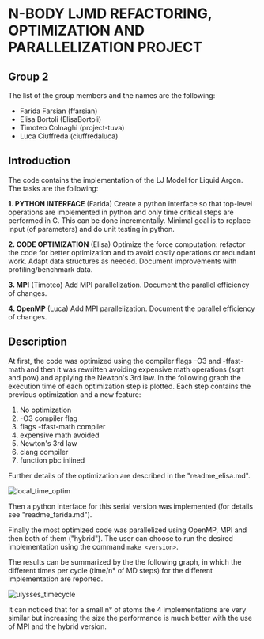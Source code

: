 # N-BODY LJMD REFACTORING, OPTIMIZATION AND PARALLELIZATION PROJECT
## Group 2
The list of the group members and the names are the following:
* Farida Farsian (ffarsian)
* Elisa Bortoli (ElisaBortoli)
* Timoteo Colnaghi (project-tuva)
* Luca Ciuffreda (ciuffredaluca)

## Introduction
The code contains the implementation of the LJ Model for Liquid Argon.
The tasks are the following:

__1. PYTHON INTERFACE__ (Farida)
Create a python interface so that top-level operations are implemented in
python and only time critical steps are performed in C.
This can be done incrementally. Minimal goal is to replace
input (of parameters) and do unit testing in python.

__2. CODE OPTIMIZATION__ (Elisa)
Optimize the force computation: refactor the code for better optimization
and to avoid costly operations or redundant work.
Adapt data structures as needed. Document improvements with
profiling/benchmark data.

__3. MPI__ (Timoteo)
Add MPI parallelization. Document the parallel efficiency of changes.

__4. OpenMP__ (Luca)
Add MPI parallelization. Document the parallel efficiency of changes.

## Description
At first, the code was optimized using the compiler flags -O3 and -ffast-math
and then it was rewritten avoiding expensive math operations (sqrt and pow)
and applying the Newton's 3rd law.
In the following graph the execution time of each optimization step
is plotted. Each step contains the previous optimization and a new feature:

1. No optimization
2. -O3 compiler flag
3. flags -ffast-math compiler
4. expensive math avoided
5. Newton's 3rd law
6. clang compiler
7. function pbc inlined

Further details of the optimization are described in the "readme_elisa.md".

![local_time_optim](https://user-images.githubusercontent.com/23551722/35654496-b76e840e-06ed-11e8-85b7-f22c2c60a1aa.png)

Then a python interface for this serial version was implemented
(for details see "readme_farida.md").

Finally the most optimized code was parallelized using OpenMP, MPI and then both
of them ("hybrid"). The user can choose to run the desired implementation
using the command ``` make <version> ```.

The results can be summarized by the the following graph, in which
the different times per cycle (time/n° of MD steps)
for the different implementation are reported.

![ulysses_timecycle](https://user-images.githubusercontent.com/23551722/35653743-e8fe0282-06e9-11e8-97a1-84ed40ebe9af.png)

It can noticed that for a small n° of atoms the 4 implementations are very
similar but increasing the size the performance is much better with the use
of MPI and the hybrid version.